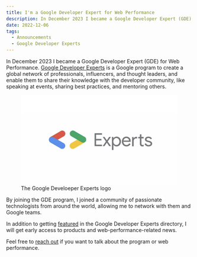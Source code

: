 ```yaml
---
title: I'm a Google Developer Expert for Web Performance
description: In December 2023 I became a Google Developer Expert (GDE) for Web Performance. Google Developer Experts is a Google program to create a global network of professionals, influencers, and thought leaders, and enable them to share their knowledge with the developer community, like speaking at events, sharing best practices, and mentoring others.
date: 2022-12-06
tags:
  - Announcements
  - Google Developer Experts
---
```


In December 2023 I became a Google Developer Expert (GDE) for Web Performance. [Google Developer Experts](https://developers.google.com/community/experts) is a Google program to create a global network of professionals, influencers, and thought leaders, and enable them to share their knowledge with the developer community, like speaking at events, sharing best practices, and mentoring others.

<figure>
	<img src="experts_logo.png" alt="Experts" sizes="648px" loading="eager" fetchpriority="high">
	<figcaption>The Google Develoeper Experts logo</figcaption>
</figure>

By joining the GDE program, I joined a community of passionate technologists from around the world, allowing me to network with them and Google teams.

In addition to getting [featured](https://developers.google.com/community/experts/directory/profile/profile-andrea-verlicchi) in the Google Developer Experts directory, I will get early access to products and web-performance-related news.

Feel free to [reach out](/contact/) if you want to talk about the program or web performance.
